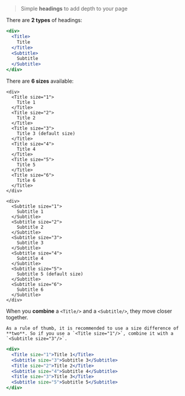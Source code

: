 > Simple **headings** to add depth to your page

There are **2 types** of headings:

```jsx
<div>
  <Title>
    Title
  </Title>
  <Subtitle>
    Subtitle
  </Subtitle>
</div>
```


There are **6 sizes** available:

```jsx|span-3
<div>
  <Title size="1">
    Title 1
  </Title>
  <Title size="2">
    Title 2
  </Title>
  <Title size="3">
    Title 3 (default size)
  </Title>
  <Title size="4">
    Title 4
  </Title>
  <Title size="5">
    Title 5
  </Title>
  <Title size="6">
    Title 6
  </Title>
</div>
```

```jsx|span-3
<div>
  <Subtitle size="1">
    Subtitle 1
  </Subtitle>
  <Subtitle size="2">
    Subtitle 2
  </Subtitle>
  <Subtitle size="3">
    Subtitle 3 
  </Subtitle>
  <Subtitle size="4">
    Subtitle 4
  </Subtitle>
  <Subtitle size="5">
    Subtitle 5 (default size)
  </Subtitle>
  <Subtitle size="6">
    Subtitle 6
  </Subtitle>
</div>
```

When you **combine** a `<Title/>` and a `<Subtitle/>`, they move closer together.

```hint
As a rule of thumb, it is recommended to use a size difference of **two**. So if you use a `<Title size="1"/>`, combine it with a `<Subtitle size="3"/>`.
```

```jsx
<div>
  <Title size="1">Title 1</Title>
  <Subtitle size="3">Subtitle 3</Subtitle>
  <Title size="2">Title 2</Title>
  <Subtitle size="4">Subtitle 4</Subtitle>
  <Title size="3">Title 3</Title>
  <Subtitle size="5">Subtitle 5</Subtitle>
</div>
```
